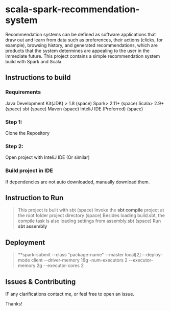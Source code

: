 # scala-spark-recommendation-system

Recommendation systems can be defined as software applications that draw out and learn from data such as preferences, their actions (clicks, for example), browsing history, and generated recommendations, which are products that the system determines are appealing to the user in the immediate future. This project contains a simple recommendation system build with Spark and Scala.

## Instructions to build

### Requirements
  Java Development Kit(JDK) > 1.8 (space)
  Spark> 2.11+ (space)
  Scala> 2.9+ (space)
  sbt (space)
  Maven  (space)
  InteliJ IDE (Preferred) (space)
  
### Step 1:
  Clone the Repository
 
### Step 2:
  Open project with InteliJ IDE (Or similar)

### Build project in IDE
  If dependencies are not auto downloaded, manually download them.
  
## Instruction to Run

  > This project is built with sbt (space)
  > Invoke the **sbt compile** project at the root folder project directory (space)
  > Besides loading build.sbt, the compile task is also loading settings from assembly.sbt  (space)
  > Run **sbt assembly**

## Deployment

  > **spark-submit --class "package-name" --master local[2] --deploy-mode client --driver-memory 16g -num-executors 2 --executor-memory 2g --executor-cores 2  
  
## Issues & Contributing

  IF any clarifications contact me, or feel free to open an issue.
  
Thanks!

